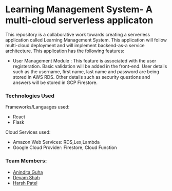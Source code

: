 <h1>Learning Management System- A multi-cloud serverless applicaton</h1>


<p>This repository is a collaborative work towards creating a serverless application called Learning Management System. This application will follow multi-cloud deployment and will implement backend-as-a service architecture. This application has the following features:</p>
<ul>
  <li> User Management Module : This feature is associated with the user registeration. Basic validation will be added in the front-end. User details such as the username, first name, last name and password are being stored in AWS RDS. Other details such as security questions and answers will be stored in GCP Firestore. </li>
 </ul>
  
  
  
  
  <h3>Technologies Used</h3>
  <p>Frameworks/Languages used:</p>
  <ul>
  <li> React </li>
  <li> Flask </li>
  </ul>
  <p>Cloud Services used:</p>
  <ul>
  <li>Amazon Web Services: RDS,Lex,Lambda</li>
  <li>Google Cloud Provider: Firestore, Cloud Function</li>
  </ul>
  
  <h3>Team Members:</h3>
  <ul>
  <li><a href="https://github.com/AninditaGuha98"> Anindita Guha </li>
  <li> Devam Shah </li>
  <li><a href="https://github.com/Harshpatel44"> Harsh Patel </li>
   </ul> 
